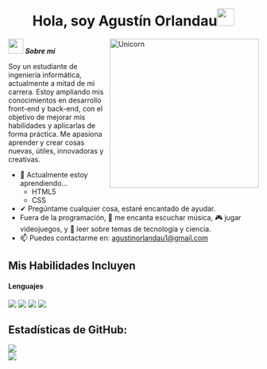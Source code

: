 <!DOCTYPE html>

<h1 align="center"><b>Hola, soy Agustín Orlandau</b><img src="https://media.giphy.com/media/hvRJCLFzcasrR4ia7z/giphy.gif" width="35"></h1>
<!--  -->
<img align="right" width="300px" alt="Unicorn" src="https://media.giphy.com/media/hWhzyAxIu6rVS5AKbP/giphy.gif" />


<img src="https://media.giphy.com/media/ObNTw8Uzwy6KQ/giphy.gif" width="30px">&nbsp;***Sobre mí***

Soy un estudiante de ingeniería informática, actualmente a mitad de mi carrera. Estoy ampliando mis conocimientos en desarrollo front-end y back-end, con el objetivo de mejorar mis habilidades y aplicarlas de forma práctica. Me apasiona aprender y crear cosas nuevas, útiles, innovadoras y creativas.


- 🌱 Actualmente estoy aprendiendo...  
  - HTML5  
  - CSS  
- ✔ Pregúntame cualquier cosa, estaré encantado de ayudar.  
- Fuera de la programación, 🎵 me encanta escuchar música, 🎮 jugar videojuegos, y 📖 leer sobre temas de tecnología y ciencia.  
- 📫 Puedes contactarme en: <a href="agustinorlandau1@gmail.com">agustinorlandau1@gmail.com</a>
## Mis Habilidades Incluyen

<h4> Lenguajes </h4>
<span> 
  <img src="https://img.shields.io/badge/HTML5-E34F26?style=for-the-badge&logo=html5&logoColor=white">
  <img src="https://img.shields.io/badge/CSS3-1572B6?style=for-the-badge&logo=css3&logoColor=white">
  <img src="https://img.shields.io/badge/Java-ED8B00?style=for-the-badge&logo=java&logoColor=white">
  <img src="https://img.shields.io/badge/python-3670A0?style=for-the-badge&logo=python&logoColor=ffdd54">
</span>

<h2>Estadísticas de GitHub:</h2> 

[![](https://github-readme-stats.vercel.app/api?username=agustinorlandau1&show_icons=true&theme=tokyonight&hide_border=true&locale=en)](https://github.com/agustinorlandau1)  
[![](https://github-readme-streak-stats.herokuapp.com/?user=agustinorlandau1&theme=material-palenight)](https://github.com/agustinorlandau1)
